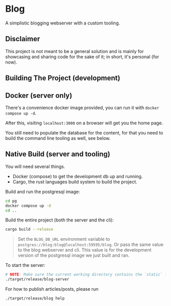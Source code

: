 # Blog
A simplistic blogging webserver with a custom tooling.

## Disclaimer
This project is not meant to be a general solution and is mainly for showcasing and sharing code for the sake of it; in short, it's personal (for now).

## Building The Project (development)
## Docker (server only)
There's a convenience docker image provided, you can run it with `docker compose up -d`.

After this, visiting `localhost:3000` on a browser will get you the home page.

You still need to populate the database for the content, for that you need to build the command line tooling as well, see below.

## Native Build (server and tooling)
You will need several things.
-	Docker (compose) to get the development db up and running.
-	Cargo, the rust languages build system to build the project.

Build and run the postgresql image:

```sh
cd pg
docker compose up -d
cd ..
```

Build the entire project (both the server and the cli):

```sh
cargo build --release
```

> Set the `BLOG_DB_URL` environment variable to `postgres://blog:blog@localhost:59595/blog`.
> Or pass the same value to the blog webserver and cli.
> This value is for the development version of the postgresql image we just built and ran.

To start the server:
```sh
# NOTE: Make sure the current working directory contains the `static` folder.
./target/release/blog-server
```

For how to publish articles/posts, please run

`./target/release/blog help`

